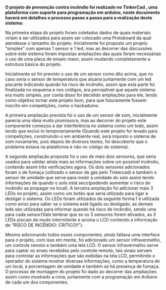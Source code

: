  __O projeto de prevenção contra incêndio foi realizado no TinkerCad , uma plataforma com suporte para programação em arduino, neste documento haverá em detalhes o processo passo a passo para a realização deste sistema:__

Na primeira etapa do projeto foram coletados dados de quais materiais viriam a ser utilizados para assim ser colocado uma Protoboard da qual atendesse o tamanho do projeto. Inicialmente foi proposto um projeto “simples” com apenas 1 sensor e 1 led, mas ao decorrer das discussões sobre este sistema foram impostas ampliações das quais foram necessárias  o uso de uma placa de ensaio maior, assim mudando completamente a estrutura básica do projeto.
 	
	
Inicialmente só foi previsto o uso de um sensor como dito acima, que no caso seria o sensor de temperatura que atuaria juntamente com um led piscante indicando quando há risco de incêndio, assim que esta parte foi finalizada no esquema e nos códigos, era perceptível que aquele sistema era muito simples, por conta disso foi decidido ampliações para ele, tendo como objetivo tornar este projeto bom, para que futuramente fossem inscrito em competições, como o hackaduino.


A primeira ampliação prevista foi o uso de um sensor de som, inicialmente parecia uma ideia muito promissora, mas ao decorrer do projeto este componente começou a dar interferência no sistema como um todo, assim tendo que excluí-lo temporariamente (Quando este projeto for levado para competições, construindo-o em ambiente real, será imposto o sistema de som novamente, pois depois de diversos testes, foi descoberto que o problema estava na plataforma e não no código do sistema).


A segunda ampliação proposta foi o uso de mais dois sensores, que seria usados para validar ainda mais as informações sobre um possível incêndio, contendo assim três verificações agora. Os dois sensores adicionados foram o de fumaça (utilizado o sensor de gás pelo Tinkercad) e também o sensor de umidade que serve para medir a umidade do solo assim tendo informações de quando o solo está seco(podendo aumentar o risco do incêndio se propagar no local).
A terceira ampliação foi adicionar mais 3 LEDs no projeto, assim como um botão que seria utilizado para ligar e desligar o sistema. Os LEDs foram utilizados da seguinte forma:1 é utilizada como aviso para saber se o sistema está ligado ou desligado, as demais leds são utilizadas para informar quando há risco de incêndio, sendo uma para cada sensor(Vale lembrar que se os 3 sensores forem ativados, as 3 LEDs piscam de modo intermitente e aciona o LCD contendo a informação de “RISCO DE INCÊNDIO: CRITICO!!”).


Mesmo adicionando todos esses componentes, ainda faltava uma interface para o projeto, com isso em mente, foi adicionado um sensor infravermelho, um controle remoto e também uma tela LCD. O sensor infravermelho serve para captar os sinais recebidos pelo controle remoto, tais sinais servem para controlar as informações que são exibidas na tela LCD, permitindo o operador do sistema mostrar diversas informações, como a temperatura de um local, a porcentagem de umidade e também se há presença de fumaça.
	O processo de montagem do projeto foi dado ao decorrer das ampliações assim como mostrado a cima, juntamente com a programação em Arduino de cada um dos componentes.
   
